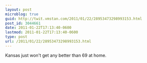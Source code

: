 ```yaml
---
layout: post
microblog: true
guid: http://twit.vmstan.com/2011/01/22/28953473298993153.html
post_id: 3044661
date: 2011-01-22T17:13:40-0600
lastmod: 2011-01-22T17:13:40-0600
type: post
url: /2011/01/22/28953473298993153.html
---
```

Kansas just won't get any better than 69 at home.
